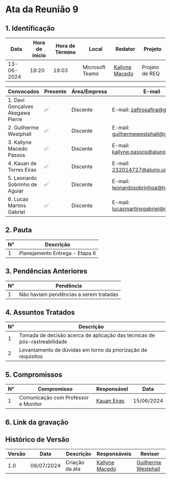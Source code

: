 # **Ata da Reunião 9**

## 1. Identificação

| Data       | Hora de início | Hora de Término | Local           | Redator                                          | Projeto        |
|------------|----------------|-----------------|-----------------|--------------------------------------------------|----------------|
| 13-06-2024 | 18:20          | 19:03           | Microsoft Teams | [Kallyne Macedo](https://github.com/kalipasssos) | Projeto de REQ |

| Convocados                       | Presente | Área/Empresa | E-mail                                                                        |
|----------------------------------|----------|--------------|-------------------------------------------------------------------------------|
| 1. Davi Gonçalves Akegawa Pierre | ✅        | Discente     | E-mail: [zafirosafira@gmail.com](mailto:zafirosafira@gmail.com)               |
| 2. Guilherme Westphall           | ✅        | Discente     | E-mail: [guilhermewestphall@gmail.com](mailto:guilhermewestphall@gmail.com)   |
| 3. Kallyne Macedo Passos         | ✅        | Discente     | E-mail: [kallyne.passos@aluno.unb.br](mailto:kallyne.passos@aluno.unb.br)     |
| 4. Kauan de Torres Eiras         | ✅        | Discente     | E-mail: [232014727@aluno.unb.br](mailto:232014727@aluno.unb.br)               |
| 5. Leonardo Sobrinho de Aguiar   | ✅        | Discente     | E-mail: [leonardosobrinhoa@hotmail.com](mailto:leonardosobrinhoa@hotmail.com) |
| 6. Lucas Martins Gabriel         | ✅        | Discente     | E-mail: [lucasmartinsgabriel@gmail.com](mailto:lucasmartinsgabriel@gmail.com) |

## 2. Pauta

| N° | Descrição                      |
|----|--------------------------------|
| 1  | Planejamento Entrega - Etapa 6 |
                     
## 3. Pendências Anteriores

| N° | Pendência                              |
|----|----------------------------------------|
| 1  | Não haviam pendências a serem tratadas |


## 4. Assuntos Tratados

| N° | Descrição                                                                 |
|----|---------------------------------------------------------------------------|
| 1  | Tomada de decisão acerca de aplicação das técnicas de pós-rastreabilidade |
| 2  | Levantamento de dúvidas em torno da priorização de requisitos             |


## 5. Compromissos

| N° | Compromisso                         | Responsável                                  | Data       |
|----|-------------------------------------|----------------------------------------------|------------|
| 1  | Comunicação com Professor e Monitor | [Kauan Eiras](https://github.com/kauaneiras) | 15/06/2024 |


## 6. Link da gravação


## Histórico de Versão

| Versão | Data       | Descrição      | Responsáveis                                     | Revisor                                         |
|--------|------------|----------------|--------------------------------------------------|-------------------------------------------------|
| 1.0    | 08/07/2024 | Criação da ata | [Kallyne Macedo](https://github.com/kalipasssos) | [Guilherme Westphall](https://github.com/west7) |